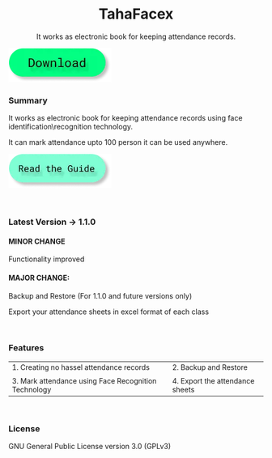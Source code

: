 <h1 align = "center">TahaFacex</h1>
<p align = "center">It works as electronic book for keeping attendance records.</p>

<a href="javascript:download('tfx')"><img src="/public/images/btn.d.webp" alt=""></a>

### Summary
It works as electronic book for keeping attendance records using face identification\recognition technology.

It can mark attendance upto 100 person it can be used anywhere.

[![Read the guide](/public/images/btn.g.webp)](../app/?d=tfx_docs)

<br>

### Latest Version -> 1.1.0

#### MINOR CHANGE
Functionality improved

#### MAJOR CHANGE:
Backup and Restore (For 1.1.0 and future versions only)

Export your attendance sheets in excel format of each class

<br>

### Features

|   |   |   |
|---|---|---|
| 1. Creating no hassel attendance records  |   | 2. Backup and Restore  |
|   |   |   |   |   |
| 3. Mark attendance using Face Recognition Technology  |   |  4. Export the attendance sheets |

<br>

### License
GNU General Public License version 3.0 (GPLv3)